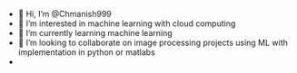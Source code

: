- 👋 Hi, I’m @Chmanish999
- 👀 I’m interested in machine learning with cloud computing
- 🌱 I’m currently learning machine learning 
- 💞️ I’m looking to collaborate on image processing projects using ML with implementation in python or matlabs
-

<!---
Chmanish999/Chmanish999 is a ✨ special ✨ repository because its `README.md` (this file) appears on your GitHub profile.
You can click the Preview link to take a look at your changes.
--->
